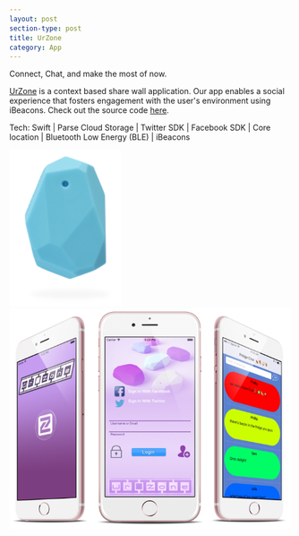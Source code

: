 ```yaml
---
layout: post
section-type: post
title: UrZone
category: App
---
```


Connect, Chat, and make the most of now.

[UrZone](http://app.urzoneapp.com) is a context based share wall application. Our app enables a social experience that fosters engagement with the user's environment using iBeacons. Check out the source code [here](https://github.com/SamuelShaw/UrZone/tree/master/UrZone).

 Tech:
Swift | Parse Cloud Storage | Twitter SDK | Facebook SDK | Core location | Bluetooth Low Energy (BLE) | iBeacons

<img style="border:none" src="/img/estimote.png">
<img style="border:none" src="/img/zoneimg.png">
